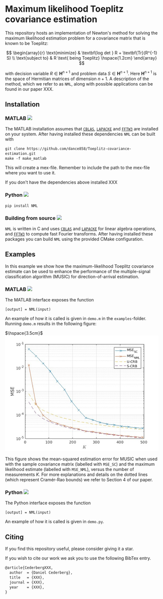 # Maximum likelihood Toeplitz covariance estimation
This repository hosts an implementation of Newton's method for solving the maximum likelihood estimation problem for a covariance matrix that is known to be Toeplitz:

$$
\begin{array}{r}
\text{minimize} & \textbf{log det } R + \textbf{Tr}(R^{-1} S) \\
\text{subject to} & R \text{ being Toeplitz} \hspace{1.2cm}
\end{array}
$$

with decision variable
$R \in \mathbf{H}^{n+1}$
and problem data
$S \in \mathbf{H}^{n+1}.$ Here $\mathbf{H}^{n+1}$ is the space of Hermitian matrices of dimension $n + 1$. A description of the method, which we refer to as `NML`,  along with possible applications can be found in our paper XXX.

## Installation

### MATLAB <img src="https://cdn.jsdelivr.net/gh/devicons/devicon/icons/matlab/matlab-original.svg" height="20"/> 
The MATLAB installation assumes that [`CBLAS`](https://www.netlib.org/blas/#_cblas), [`LAPACKE`](https://www.netlib.org/lapack/lapacke.html) and [`FFTW3`](https://www.fftw.org/) are installed on your system. After having installed these dependencies `NML` can be built with
```
git clone https://github.com/dance858/Toeplitz-covariance-estimation.git
make -f make_matlab
```
This will create a mex-file. Remember to include the path to the mex-file where you want to use it.

If you don't have the dependencies above installed XXX
### Python <img src="https://cdn.jsdelivr.net/gh/devicons/devicon/icons/python/python-original.svg" height="20" />
```
pip install NML
```

### Building from source <img src="https://cdn.jsdelivr.net/gh/devicons/devicon/icons/c/c-original.svg" height="20"/>
`NML` is written in C and uses [`CBLAS`](https://www.netlib.org/blas/#_cblas) and [`LAPACKE`](https://www.netlib.org/lapack/lapacke.html) for linear algebra operations, 
and [`FFTW3`](https://www.fftw.org/) to compute fast Fourier transforms. After having installed these packages you can build `NML` using the provided CMake configuration.

## Examples
In this example we show how the maximum-likelihood Toeplitz covariance estimate can be used to enhance the performance of the multiple-signal classification algorithm (MUSIC) for direction-of-arrival estimation.

### MATLAB <img src="https://cdn.jsdelivr.net/gh/devicons/devicon/icons/matlab/matlab-original.svg" height="20"/> 
The MATLAB interface exposes the function
```
[output] = NML(input)
```

An example of how it is called is given in `demo.m` in the `examples`-folder. Running `demo.m` results in the following figure:

$\hspace{3.5cm}$ ![](https://github.com/dance858/Toeplitz-covariance-estimation/blob/main/demo.jpg)

This figure shows the mean-squared estimation error for MUSIC when used with the sample covariance matrix (labelled with `MSE_SC`) and the maximum likelihood estimate (labelled with `MSE_NML`), versus the number of measurements $K$. For more explanations and details on the dotted lines (which represent Cramér-Rao bounds) we refer to Section 4 of our paper. 

### Python <img src="https://cdn.jsdelivr.net/gh/devicons/devicon/icons/python/python-original.svg" height="20" /> 
The Python interface exposes the function
```
[output] = NML(input)
```
An example of how it is called is given in `demo.py`.

## Citing
If you find this repository useful, please consider giving it a star.

If you wish to cite our work we ask you to use the following BibTex entry.

```
@article{CederbergXXX,
  author  = {Daniel Cederberg},
  title   = {XXX},
  journal = {XXX},
  year    = {XXX},
}
```
